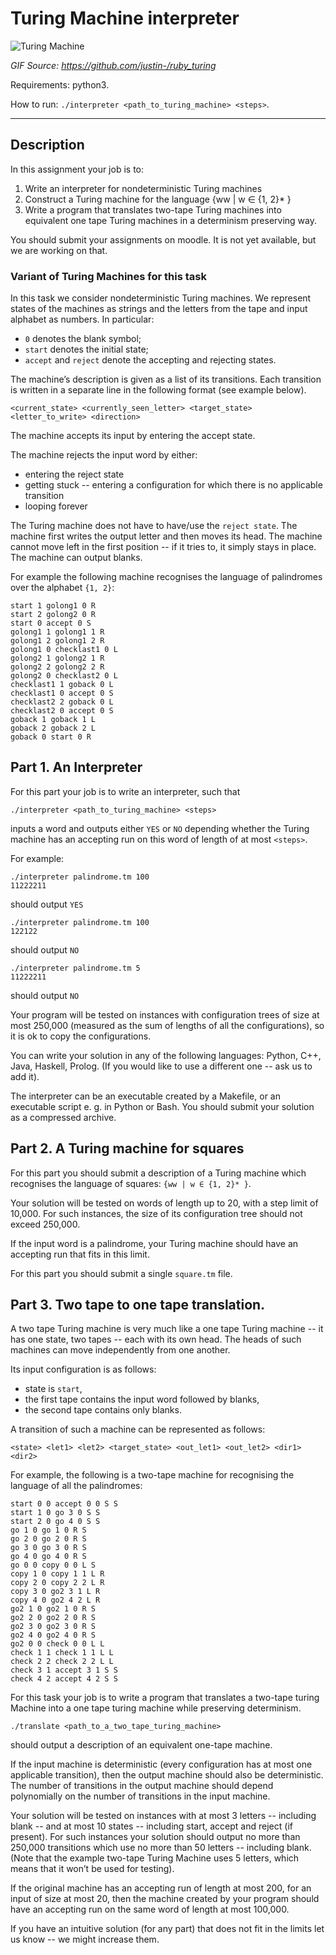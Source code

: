 # Turing Machine interpreter

![Turing Machine](https://raw.github.com/mwarzynski/uw_turing_machine/master/images/turing_machine.gif)

_GIF Source: https://github.com/justin-/ruby_turing_

Requirements: python3.

How to run: `./interpreter <path_to_turing_machine> <steps>`.

---

## Description

In this assignment your job is to:
1. Write an interpreter for nondeterministic Turing machines
2. Construct a Turing machine for the language {ww | w ∈ {1, 2}* }
3. Write a program that translates two-tape Turing machines into equivalent one tape Turing machines in a determinism preserving way.

You should submit your assignments on moodle. It is not yet available, but we are working
on that.


### Variant of Turing Machines for this task

In this task we consider nondeterministic Turing machines. We represent states of the
machines as strings and the letters from the tape and input alphabet as numbers. In
particular:
 - `0` denotes the blank symbol;
 - `start` denotes the initial state;
 - `accept` and `reject` denote the accepting and rejecting states.

The machine’s description is given as a list of its transitions. Each transition is written in a
separate line in the following format (see example below).
```
<current_state> <currently_seen_letter> <target_state> <letter_to_write> <direction>
```

The machine accepts its input by entering the accept state.

The machine rejects the input word by either:
 - entering the reject state
 - getting stuck -- entering a configuration for which there is no applicable transition
 - looping forever

The Turing machine does not have to have/use the `reject state`.
The machine first writes the output letter and then moves its head.
The machine cannot move left in the first position -- if it tries to, it simply stays in place.
The machine can output blanks.

For example the following machine recognises the language of palindromes over the
alphabet `{1, 2}`:

```
start 1 golong1 0 R
start 2 golong2 0 R
start 0 accept 0 S
golong1 1 golong1 1 R
golong1 2 golong1 2 R
golong1 0 checklast1 0 L
golong2 1 golong2 1 R
golong2 2 golong2 2 R
golong2 0 checklast2 0 L
checklast1 1 goback 0 L
checklast1 0 accept 0 S
checklast2 2 goback 0 L
checklast2 0 accept 0 S
goback 1 goback 1 L
goback 2 goback 2 L
goback 0 start 0 R
```

## Part 1. An Interpreter

For this part your job is to write an interpreter, such that
```
./interpreter <path_to_turing_machine> <steps>
```

inputs a word and outputs either `YES` or `NO` depending whether the Turing machine has
an accepting run on this word of length of at most `<steps>`.

For example:
```
./interpreter palindrome.tm 100
11222211
```
should output `YES`

```
./interpreter palindrome.tm 100
122122
```
should output `NO`

```
./interpreter palindrome.tm 5
11222211
```
should output `NO`

Your program will be tested on instances with configuration trees of size at most 250,000
(measured as the sum of lengths of all the configurations), so it is ok to copy the configurations.

You can write your solution in any of the following languages: Python, C++, Java, Haskell,
Prolog. (If you would like to use a different one -- ask us to add it).

The interpreter can be an executable created by a Makefile, or an executable script e. g. in
Python or Bash.
You should submit your solution as a compressed archive.

## Part 2. A Turing machine for squares

For this part you should submit a description of a Turing machine which recognises the
language of squares: `{ww | w ∈ {1, 2}* }`.

Your solution will be tested on words of length up to 20, with a step limit of 10,000. For such
instances, the size of its configuration tree should not exceed 250,000.

If the input word is a palindrome, your Turing machine should have an accepting run that fits
in this limit.

For this part you should submit a single `square.tm` file.

## Part 3. Two tape to one tape translation.

A two tape Turing machine is very much like a one tape Turing machine -- it has one state,
two tapes -- each with its own head. The heads of such machines can move independently
from one another.


Its input configuration is as follows:
 - state is `start`,
 - the first tape contains the input word followed by blanks,
 - the second tape contains only blanks.

A transition of such a machine can be represented as follows:
```
<state> <let1> <let2> <target_state> <out_let1> <out_let2> <dir1> <dir2>
```

For example, the following is a two-tape machine for recognising the language of all the palindromes:

```
start 0 0 accept 0 0 S S
start 1 0 go 3 0 S S
start 2 0 go 4 0 S S
go 1 0 go 1 0 R S
go 2 0 go 2 0 R S
go 3 0 go 3 0 R S
go 4 0 go 4 0 R S
go 0 0 copy 0 0 L S
copy 1 0 copy 1 1 L R
copy 2 0 copy 2 2 L R
copy 3 0 go2 3 1 L R
copy 4 0 go2 4 2 L R
go2 1 0 go2 1 0 R S
go2 2 0 go2 2 0 R S
go2 3 0 go2 3 0 R S
go2 4 0 go2 4 0 R S
go2 0 0 check 0 0 L L
check 1 1 check 1 1 L L
check 2 2 check 2 2 L L
check 3 1 accept 3 1 S S
check 4 2 accept 4 2 S S
```

For this task your job is to write a program that translates a two-tape turing Machine into a
one tape turing machine while preserving determinism.
```
./translate <path_to_a_two_tape_turing_machine>
```
should output a description of an equivalent one-tape machine.

If the input machine is deterministic (every configuration has at most one applicable
transition), then the output machine should also be deterministic.
The number of transitions in the output machine should depend polynomially on the number
of transitions in the input machine.

Your solution will be tested on instances with at most 3 letters -- including blank -- and at
most 10 states -- including start, accept and reject (if present). For such instances your
solution should output no more than 250,000 transitions which use no more than 50 letters --
including blank. (Note that the example two-tape Turing Machine uses 5 letters, which
means that it won’t be used for testing).

If the original machine has an accepting run of length at most 200, for an input of size at
most 20, then the machine created by your program should have an accepting run on the
same word of length at most 100,000.

If you have an intuitive solution (for any part) that does not fit in the limits let us know
-- we might increase them.
